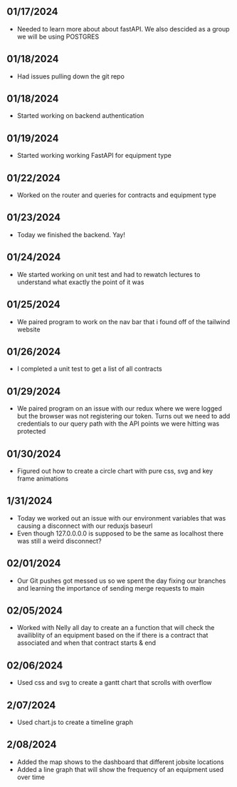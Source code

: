 ## 01/17/2024
- Needed to learn more about about fastAPI. We also descided as a group we will be using POSTGRES
## 01/18/2024
- Had issues pulling down the git repo
## 01/18/2024
- Started working on backend authentication
## 01/19/2024
- Started working working FastAPI for equipment type
## 01/22/2024
- Worked on the router and queries for contracts and equipment type
## 01/23/2024
- Today we finished the backend. Yay!
## 01/24/2024
- We started working on unit test and had to rewatch lectures to understand what exactly the point of it was
## 01/25/2024
- We paired program to work on the nav bar that i found off of the tailwind website
## 01/26/2024
- I completed a unit test to get a list of all contracts
## 01/29/2024
- We paired program on an issue with our redux where we were logged but the browser was not registering our token. Turns out we need to add credentials to our query path with the API points we were hitting was protected
## 01/30/2024
- Figured out how to create a circle chart with pure css, svg and key frame animations
## 1/31/2024
- Today we worked out an issue with our environment variables that was causing a disconnect with our reduxjs baseurl
- Even though 127.0.0.0.0 is supposed to be the same as localhost there was still a weird disconnect?
## 02/01/2024
- Our Git pushes got messed us so we spent the day fixing our branches and learning the importance of sending merge requests to main
## 02/05/2024
- Worked with Nelly all day to create an a function that will check the availiblity of an equipment based on the if there is a contract that associated and when that contract starts & end
## 02/06/2024
- Used css and svg to create a gantt chart that scrolls with overflow
## 2/07/2024
- Used chart.js to create a timeline graph
## 2/08/2024
- Added the map shows to the dashboard that different jobsite locations
- Added a line graph that will show the frequency of an equipment used over time
